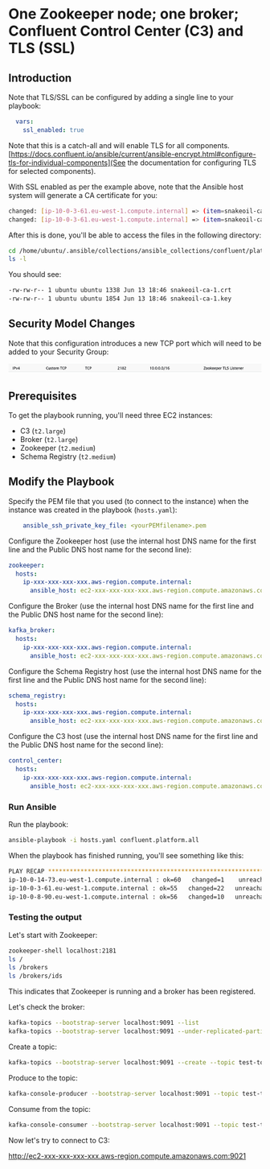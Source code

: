 # One Zookeeper node; one broker; Confluent Control Center (C3) and TLS (SSL)

## Introduction

Note that TLS/SSL can be configured by adding a single line to your playbook:

```yaml
  vars:
    ssl_enabled: true
```

Note that this is a catch-all and will enable TLS for all components. [https://docs.confluent.io/ansible/current/ansible-encrypt.html#configure-tls-for-individual-components](See the documentation for configuring TLS for selected components).

With SSL enabled as per the example above, note that the Ansible host system will generate a CA certificate for you:

```bash
changed: [ip-10-0-3-61.eu-west-1.compute.internal] => (item=snakeoil-ca-1.key)
changed: [ip-10-0-3-61.eu-west-1.compute.internal] => (item=snakeoil-ca-1.crt)
```

After this is done, you'll be able to access the files in the following directory:

```bash
cd /home/ubuntu/.ansible/collections/ansible_collections/confluent/platform/playbooks/generated_ssl_files/
ls -l
```

You should see:

```bash
-rw-rw-r-- 1 ubuntu ubuntu 1338 Jun 13 18:46 snakeoil-ca-1.crt
-rw-rw-r-- 1 ubuntu ubuntu 1854 Jun 13 18:46 snakeoil-ca-1.key
```

## Security Model Changes

Note that this configuration introduces a new TCP port which will need to be added to your Security Group:

![Zookeeper TLS Listener](/img/tls-zk-listener.png)

## Prerequisites

To get the playbook running, you'll need three EC2 instances:

- C3 (`t2.large`)
- Broker (`t2.large`)
- Zookeeper (`t2.medium`)
- Schema Registry (`t2.medium`)

## Modify the Playbook

Specify the PEM file that you used (to connect to the instance) when the instance was created in the playbook (`hosts.yaml`):

```yaml
    ansible_ssh_private_key_file: <yourPEMfilename>.pem
```

Configure the Zookeeper host (use the internal host DNS name for the first line and the Public DNS host name for the second line):

```yaml
zookeeper:
  hosts:
    ip-xxx-xxx-xxx-xxx.aws-region.compute.internal:
      ansible_host: ec2-xxx-xxx-xxx-xxx.aws-region.compute.amazonaws.com
```

Configure the Broker (use the internal host DNS name for the first line and the Public DNS host name for the second line):

```yaml
kafka_broker:
  hosts:
    ip-xxx-xxx-xxx-xxx.aws-region.compute.internal:
      ansible_host: ec2-xxx-xxx-xxx-xxx.aws-region.compute.amazonaws.com
```

Configure the Schema Registry host (use the internal host DNS name for the first line and the Public DNS host name for the second line):

```yaml
schema_registry:
  hosts:
    ip-xxx-xxx-xxx-xxx.aws-region.compute.internal:
      ansible_host: ec2-xxx-xxx-xxx-xxx.aws-region.compute.amazonaws.com
```

Configure the C3 host (use the internal host DNS name for the first line and the Public DNS host name for the second line):

```yaml
control_center:
  hosts:
    ip-xxx-xxx-xxx-xxx.aws-region.compute.internal:
      ansible_host: ec2-xxx-xxx-xxx-xxx.aws-region.compute.amazonaws.com
```

### Run Ansible

Run the playbook:

```bash
ansible-playbook -i hosts.yaml confluent.platform.all
```

When the playbook has finished running, you'll see something like this:

```bash
PLAY RECAP ***************************************************************************************************************************************************
ip-10-0-14-73.eu-west-1.compute.internal : ok=60   changed=1    unreachable=0    failed=0    skipped=51   rescued=0    ignored=0
ip-10-0-3-61.eu-west-1.compute.internal : ok=55   changed=22   unreachable=0    failed=0    skipped=41   rescued=0    ignored=0
ip-10-0-8-90.eu-west-1.compute.internal : ok=56   changed=10   unreachable=0    failed=0    skipped=42   rescued=0    ignored=0
```

### Testing the output

Let's start with Zookeeper:

```bash
zookeeper-shell localhost:2181
ls /
ls /brokers
ls /brokers/ids
```

This indicates that Zookeeper is running and a broker has been registered.

Let's check the broker:

```bash
kafka-topics --bootstrap-server localhost:9091 --list
kafka-topics --bootstrap-server localhost:9091 --under-replicated-partitions --describe
```

Create a topic:

```bash
kafka-topics --bootstrap-server localhost:9091 --create --topic test-topic --replication-factor 1 --partitions 1
```

Produce to the topic:

```bash
kafka-console-producer --bootstrap-server localhost:9091 --topic test-topic
```

Consume from the topic:

```bash
kafka-console-consumer --bootstrap-server localhost:9091 --topic test-topic --from-beginning
```

Now let's try to connect to C3:

<http://ec2-xxx-xxx-xxx-xxx.aws-region.compute.amazonaws.com:9021>
